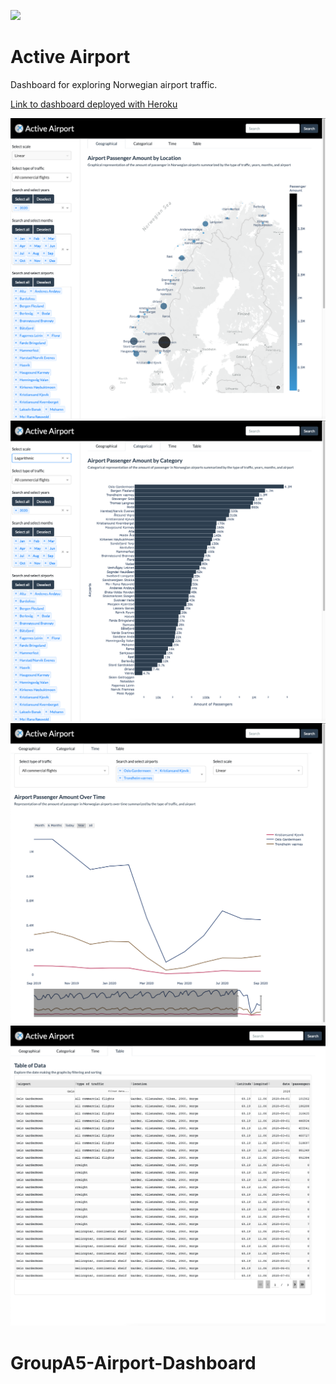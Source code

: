 ![](https://visitor-badge.glitch.me/badge?page_id=lewiuberg.Active-Airport)

# Active Airport

Dashboard for exploring Norwegian airport traffic.

[Link to dashboard deployed with Heroku](https://active-airport.herokuapp.com)

![pdf](https://github.com/lewiuberg/Active-Airport/blob/main/Dashboard/1.png)
![pdf](https://github.com/lewiuberg/Active-Airport/blob/main/Dashboard/2.png)
![pdf](https://github.com/lewiuberg/Active-Airport/blob/main/Dashboard/3.png)
![pdf](https://github.com/lewiuberg/Active-Airport/blob/main/Dashboard/4.png)
# GroupA5-Airport-Dashboard
